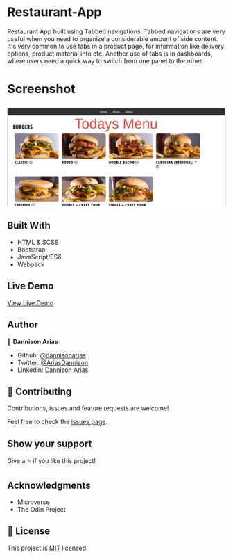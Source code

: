 # Restaurant-App
Restaurant App built using Tabbed navigations. Tabbed navigations are very useful when you need to organize a considerable amount of side content. It's very common to use tabs in a product page, for information like delivery options, product material info etc. Another use of tabs is in dashboards, where users need a quick way to switch from one panel to the other.
# Screenshot
![sample](capture.PNG)

## Built With
- HTML & SCSS
- Bootstrap
- JavaScript/ES6
- Webpack

## Live Demo
[View Live Demo]()

## Author

👤 **Dannison Arias**

- Github: [@dannisonarias](https://github.com/dannisonarias)
- Twitter: [@AriasDannison](https://twitter.com/AriasDannison)
- Linkedin: [Dannison Arias](https://www.linkedin.com/in/dannison-arias-777919190/)

## 🤝 Contributing

Contributions, issues and feature requests are welcome!

Feel free to check the [issues page](https://github.com/dannisonarias/Javascript_Tic_Tac_Toe/issues).

## Show your support

Give a ⭐️ if you like this project!

## Acknowledgments

- Microverse
- The Odin Project

## 📝 License

This project is [MIT](./license.md) licensed.
